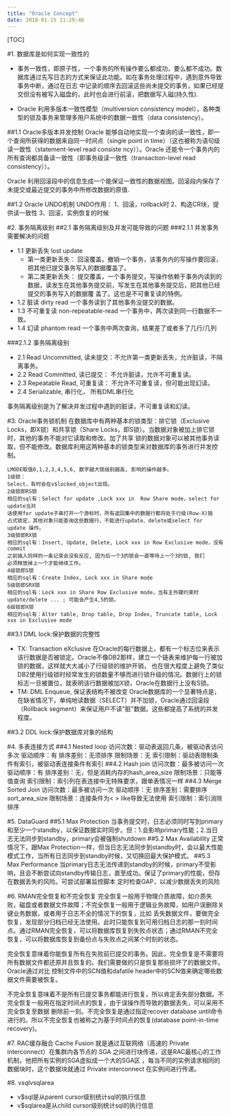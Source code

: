 ```yaml
---
title: "Oracle Concept"
date: 2018-01-15 11:29:46
---
```


[TOC]

#1. 数据库是如何实现一致性的
* 事务一致性，即原子性，一个事务的所有操作要么都成功，要么都不成功。数据库通过先写日志的方式来保证此功能。如在事务处理过程中，遇到意外导致事务中断，通过在日志
中记录的顺序去回滚这些尚未提交的事务，如果已经提交但没有被写入磁盘的，此时也会进行前滚，把数据写入磁(持久性).

* Oracle 利用多版本一致性模型（multiversion consistency model），各种类型的锁及事务来管理多用户系统中的数据一致性（data consistency）。

##1.1 Oracle多版本并发控制
Oracle 能够自动地实现一个查询的读一致性，即一个查询所获得的数据来自同一时间点（single point in time）（这也被称为语句级读一致性（statement-level read consiste
ncy））。Oracle 还能令一个事务内的所有查询都具备读一致性（即事务级读一致性（transaction-level read consistency））。

Oracle 利用回滚段中的信息生成一个能保证一致性的数据视图。回滚段内保存了未提交或最近提交的事务中所修改数据的原值.

##1.2 Oracle UNDO机制
UNDO作用：
1、回滚，rollback时
2、构造CR块，提供读一致性
3、回滚，实例恢复的时候

#2. 事务隔离级别
##2.1 事务隔离级别及并发可能导致的问题
###2.1.1 并发事务需要解决的问题
* 1.1 更新丢失 lost update
    - 第一类更新丢失： 回滚覆盖，撤销一个事务，该事务内的写操作要回滚，把其他已提交事务写入的数据覆盖了。
    - 第二类更新丢失： 提交覆盖，一个事务提交，写操作依赖于事务内读到的数据，读发生在其他事务提交前，写发生在其他事务提交后，把其他已经提交的事务写入的数据覆
盖了。这也是不可重复读的特例。
* 1.2 脏读 dirty read
    一个事务读到了其他事务没提交的数据。
* 1.3 不可重复读 non-repeatable-read
    一个事务中，两次读到同一行数据不一致。
* 1.4 幻读 phantom read
    一个事务中两次查询，结果差了或者多了几行/几列

###2.1.2 事务隔离级别
* 2.1 Read Uncommitted, 读未提交：不允许第一类更新丢失，允许脏读，不隔离事务。
* 2.2 Read Committed, 读已提交： 不允许脏读，允许不可重复读。
* 2.3 Repeatable Read, 可重复读： 不允许不可重复读，但可能出现幻读。
* 2.4 Serializable, 串行化， 所有DML串行化

事务隔离级别是为了解决并发过程中遇到的脏读，不可重复读和幻读。


#3. Oracle事务锁机制
在数据库中有两种基本的锁类型：排它锁（Exclusive Locks，即X锁）和共享锁（Share Locks，即S锁）。当数据对象被加上排它锁时，其他的事务不能对它读取和修改。加了共享
锁的数据对象可以被其他事务读取，但不能修改。数据库利用这两种基本的锁类型来对数据库的事务进行并发控制。
```
LMODE取值0,1,2,3,4,5,6, 数字越大锁级别越高, 影响的操作越多。
1级锁：
Select，有时会在v$locked_object出现。
2级锁即RS锁
相应的sql有：Select for update ,Lock xxx in  Row Share mode，select for update当对
话使用for update子串打开一个游标时，所有返回集中的数据行都将处于行级(Row-X)独
占式锁定，其他对象只能查询这些数据行，不能进行update、delete或select for update 操作。
3级锁即RX锁
相应的sql有：Insert, Update, Delete, Lock xxx in Row Exclusive mode，没有commit
之前插入同样的一条记录会没有反应, 因为后一个3的锁会一直等待上一个3的锁, 我们
必须释放掉上一个才能继续工作。
4级锁即S锁
相应的sql有：Create Index, Lock xxx in Share mode
5级锁即SRX锁
相应的sql有：Lock xxx in Share Row Exclusive mode，当有主外键约束时update/delete ... ; 可能会产生4,5的锁。
6级锁即X锁
相应的sql有：Alter table, Drop table, Drop Index, Truncate table, Lock xxx in Exclusive mode
```
##3.1 DML lock:保护数据的完整性
* TX: Transaction eXclusive
    在Oracle的每行数据上，都有一个标志位来表示该行数据是否被锁定。Oracle不像DB2那样，建立一个链表来维护每一行被加锁的数据，这样就大大减小了行级锁的维护开销，
也在很大程度上避免了类似DB2使用行级锁时经常发生的锁数量不够而进行锁升级的情况。数据行上的锁标志一旦被置位，就表明该行数据被加X锁，Oracle在数据行上没有S锁。
* TM: DML Enqueue, 保证表结构不被改变
Oracle数据库的一个显著特点是，在缺省情况下，单纯地读数据（SELECT）并不加锁，Oracle通过回滚段（Rollback segment）来保证用户不读"脏"数据。这些都提高了系统的并发
程度。

##3.2 DDL lock:保护数据库对象的结构

#4. 多表连接方式
##4.1 Nested loop
访问次数：驱动表返回几条，被驱动表访问多次
驱动顺序：有
排序差别：无须排序
限制场景：无
索引限制：驱动表限制条件有索引，被驱动表连接条件有索引
##4.2 Hash join
访问次数：最多被访问一次
驱动顺序：有
排序差别：无，但是消耗内存的hash_area_size
限制场景：只能等值查询
索引限制：索引列在表连接中无特殊要求，跟单表情况一样
##4.3 Merge Sorted Join
访问次数：最多被访问一次
驱动顺序：无
排序差别：需要排序sort_area_size
限制场景：连接条件为< > like导致无法使用
索引限制：索引消除排序

#5. DataGuard
##5.1 Max Protection
当事务提交时，日志必须同时写到primary和至少一个standby，以保证数据实时同步。但：1.会影响primary性能；2.当日志无法同步到standby，primary会被强制shutdown
##5.2 Max Availability
正常情况下，跟Max Protection一样，但当日志无法同步到standby时，会以最大性能模式工作，当所有日志同步到standby时候，又切换回最大保护模式。
##5.3 Max Performance
当primary日志无法传递到standby的时候，primary不受影响，且会不断尝试向standby传输日志，直至成功。保证了primary的性能，但存在数据丢失的风险。可尝试部署监控脚本
定时检查GAP，以减少数据丢失的风险


#6. RMAN完全恢复和不完全恢复
完全恢复一般用于物理介质故障，如介质失败，磁盘或者数据文件故障；不完全恢复一般用于逻辑业务故障，如用户误删除关键业务数据，或者用于日志不全的情况下的恢复，比如
丢失数据文件，要做完全恢复，发现部分归档已经无法使用。此时只能恢复到可用归档日志的那一刻时间点。通过RMAN完全恢复，可以将数据库恢复到失败点状态；通过RMAN不完全
恢复，可以将数据库恢复到备份点与失败点之间某个时刻的状态。

完全恢复意味着你能恢复所有在失败前已提交的事务。因此，完全恢复是不需要将所有数据文件都还原并且恢复的。我们需要做的只是恢复那些损坏了的数据文件。Oracle通过对比
控制文件中的SCN值和dafatile header中的SCN值来确定哪些数据文件需要被恢复。

不完全恢复意味着不是所有已提交事务都能进行恢复，所以肯定丢失部分数据。不完全恢复一般用在指定时间点的恢复，由于误操作而导致的数据丢失，可以采用不完全恢复至数据
删除前一刻。不完全恢复是通过指定recover database until命令进行的。所以不完全恢复也被称之为基于时间点的恢复(database point-in-time recovery)。

#7. RAC缓存融合
Cache Fusion 就是通过互联网络（高速的 Private interconnect）在集群内各节点的 SGA 之间进行块传递，这是RAC最核心的工作机制，他把所有实例的SGA虚拟成一个大的SGA区
，每当不同的实例请求相同的数据块时，这个数据块就通过 Private interconnect 在实例间进行传递。


#8. v$sql v$sqlarea
* v$sql是从parent cursor级别统计sql的执行信息
* v$sqlarea是从child cursor级别统计sql的执行信息



